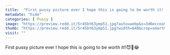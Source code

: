 ```yaml
---
title:  "First pussy picture ever I hope this is going to be worth it!!😈🥺😂"
metadate: "hide"
categories: [ Pussy ]
image: "https://preview.redd.it/5r45bt63ymp51.jpg?auto=webp&s=3d6eccea907f32ed14d7319b32918e4f3099dff1"
thumb: "https://preview.redd.it/5r45bt63ymp51.jpg?width=640&crop=smart&auto=webp&s=568336d20cca6c903c654e26da97ea7ce19b0c91"
visit: ""
---
```

First pussy picture ever I hope this is going to be worth it!!😈🥺😂
